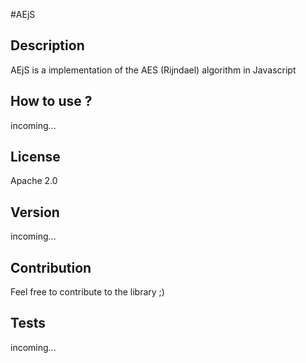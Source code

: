 #AEjS

## Description
AEjS is a implementation of the AES (Rijndael) algorithm in Javascript

## How to use ?
incoming...

## License
Apache 2.0

## Version
incoming...

## Contribution
Feel free to contribute to the library ;)

## Tests
incoming...
